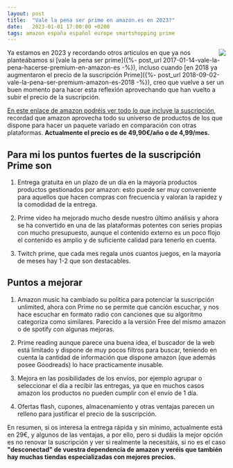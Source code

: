 ```yaml
---
layout: post
title:  "Vale la pena ser prime en amazon.es en 2023?"
date:   2023-01-01 17:00:00 +0200
tags: amazon españa español europe smartshopping prime
---
```



<a href='https://www.amazon.es/amazonprime?pf_rd_m=A1AT7YVPFBWXBL&pf_rd_s=merchandised-search-20&pf_rd_r=SPKR1F8DDF6EN7XBXBF7&pf_rd_t=101&pf_rd_p=22ebeddc-7676-4fb1-9838-af826ff3dc4a&pf_rd_i=22432986031&tag={{ site.constants[0].amazon_es }}'><img style="float: right;" src="https://i.imgur.com/8jB0rlK.jpg"></a>
Ya estamos en 2023 y recordando otros articulos en que ya nos planteábamos si [vale la pena ser prime]({%- post_url 2017-01-14-vale-la-pena-hacerse-premium-en-amazon-es -%}), incluso cuando [en 2018 ya augmentaron el precio de la suscripción Prime]({%- post_url 2018-09-02-vale-la-pena-ser-premium-amazon-es-2018 -%}), creo que vuelve a ser un buen momento para hacer esta reflexión aprovechando que han vuelto a subir el precio de la suscripción.

[En este enlace de amazon podréis ver todo lo que incluye la suscripción](<https://www.amazon.es/amazonprime?pf_rd_m=A1AT7YVPFBWXBL&pf_rd_s=merchandised-search-20&pf_rd_r=SPKR1F8DDF6EN7XBXBF7&pf_rd_t=101&pf_rd_p=22ebeddc-7676-4fb1-9838-af826ff3dc4a&pf_rd_i=22432986031&tag={{ site.constants[0].amazon_es }}>), recordad que amazon aprovecha todo su universo de productos de los que dispone para hacer un paquete variado en comparación con otras plataformas. **Actualmente el precio es de 49,90€/año o de 4,99/mes.**

## Para mi los puntos fuertes de la suscripción Prime son

1. Entrega gratuita en un plazo de un día en la mayoría productos productos gestionados por amazon: esto puede ser muy conveniente para aquellos que hacen compras con frecuencia y valoran la rapidez y la comodidad de la entrega.

2. Prime video ha mejorado mucho desde nuestro último análisis y ahora se ha convertido en una de las plataformas potentes con series propias con mucho presupuesto, aunque el contenido externo es un poco flojo el contenido es amplio y de suficiente calidad para tenerlo en cuenta.

3. Twitch prime, que cada mes regala unos cuantos juegos, en la mayoría de meses hay 1-2 que son destacables.

## Puntos a mejorar

1. Amazon music ha cambiado su política para potenciar la suscripción unlimited, ahora con Prime no se permite qué canción escuchar, y nos hace escuchar en formato radio con canciones que su algoritmo categoriza como similares. Parecido a la versión Free del mismo amazon o de spotify con algunas mejoras.

2. Prime reading aunque parece una buena idea, el buscador de la web está limitado y dispone de muy pocos filtros para buscar, teniendo en cuenta la cantidad de información que dispone amazon (que además posee Goodreads) lo hace practicamente inusable.

3. Mejora en las posibilidades de los envíos, por ejemplo agrupar o seleccionar el día a recibir las entregas, ya que en muchos casos amazon los productos no pueden cumplir con el envío de 1 día.

4. Ofertas flash, cupones, almacenamiento y otras ventajas parecen un relleno para justificar el precio de la suscripción.

En resumen, si os interesa la entrega rápida y sin mínimo, actualmente está en 29€, y algunos de las ventajas, a por ello, pero si dudáis la mejor opción es no renovar la suscripción y ver si realmente la necesitáis, si no es el caso **"desconectad" de vuestra dependencia de amazon y veréis que también hay muchas tiendas especializadas con mejores precios.**
